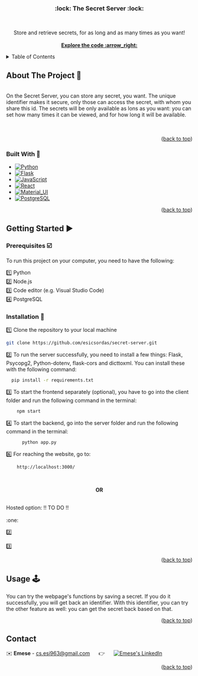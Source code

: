 <div id="readme-top"></div>

<br>
<br>

<h3 align="center"> 	:lock: The Secret Server 	:lock:</h3>
<br>
  <p align="center">
    Store and retrieve secrets, for as long and as many times as you want!
    <br>
    <br>
    <a href="https://github.com/esicsordas/secret-server"><strong>Explore the code :arrow_right:	</strong></a>
    </p>
</div>



<!-- TABLE OF CONTENTS -->
<details>
  <summary>Table of Contents</summary>
  <ol>
    <li>
      <a href="#about-the-project">About The Project</a>
      <ul>
        <li><a href="#built-with">Built With</a></li>
      </ul>
    </li>
    <li>
      <a href="#getting-started">Getting Started</a>
      <ul>
        <li><a href="#prerequisites">Prerequisites</a></li>
        <li><a href="#installation">Installation</a></li>
      </ul>
    </li>
    <li><a href="#usage">Usage</a></li>
    <li><a href="#contact">Contact</a></li>
  </ol>
</details>



<!-- ABOUT THE PROJECT -->
<div id="about-the-project"></div>

## About The Project :page_with_curl:	
<br />
On the Secret Server, you can store any secret, you want. The unique identifier makes it secure, only those can access the secret, with whom you share this id. The secrets will be only available as lons as you want: you can set how many times it can be viewed, and for how long it will be available. 
<br />
<br />

<br />
<p align="right">(<a href="#readme-top">back to top</a>)</p>

<div id="built-with"></div>

### Built With :wrench:

* [![Python][Python.img]][Python-url]
* [![Flask][Flask.img]][Flask-url]
* [![JavaScript][JavaScript.img]][JavaScript-url]
* [![React][React.img]][React-url]
* [![Material_UI][Material_UI.img]][Material_UI-url]
* [![PostgreSQL][PostgreSQL.img]][PostgreSQL-url]



<p align="right">(<a href="#readme-top">back to top</a>)</p>



<!-- GETTING STARTED -->
<div id="getting-started"></div>

## Getting Started :arrow_forward:	

<div id="prerequisites"></div>

### Prerequisites :ballot_box_with_check:	
To run this project on your computer, you need to have the following:

:one: Python <br>
:two: Node.js <br>
:three: Code editor (e.g. Visual Studio Code) <br>
:four: PostgreSQL <br>

<div id="installation"></div>

### Installation :floppy_disk:	

:one: Clone the repository to your local machine
   ```sh
   git clone https://github.com/esicsordas/secret-server.git
   ```
:two: To run the server successfully, you need to install a few things: Flask, Psycopg2, Python-dotenv, flask-cors and dicttoxml.
      You can install these with the following command:
  ```sh
    pip install -r requirements.txt
   ```

:three: To start the frontend separately (optional), you have to go into the client folder and run the following command in the terminal:
  ```sh
      npm start
   ```

:four: To start the backend, go into the server folder and run the following command in the terminal:
```sh
      python app.py
   ```

:six: For reaching the website, go to:
  ```sh
      http://localhost:3000/
  ```
<br>
<p align="center"> <b>OR</b> </p>
<br>
Hosted option: !! TO DO !!<br>
 <br>
:one: 

:two:  

:three: 
  

<p align="right">(<a href="#readme-top">back to top</a>)</p>



<!-- USAGE EXAMPLES -->
<div id="usage"></div>

## Usage :joystick:	

You can try the webpage's functions by saving a secret. If you do it successfully, you will get back an identifier. With this identifier, you can try the other feature as well: you can get the secret back based on that.

<p align="right">(<a href="#readme-top">back to top</a>)</p>


<!-- CONTACT -->
<div id="contact"></div>

## Contact

:envelope:	**Emese** - cs.esi963@gmail.com &nbsp;&nbsp;&nbsp;&nbsp; :point_right: &nbsp;&nbsp;&nbsp;&nbsp; [![Emese's LinkedIn][linkedin-shield]][LinkedIn - Emese]

 

<p align="right">(<a href="#readme-top">back to top</a>)</p>






<!-- MARKDOWN LINKS & IMAGES -->
<!-- https://www.markdownguide.org/basic-syntax/#reference-style-links -->

[linkedin-shield]: https://img.shields.io/badge/-LinkedIn-black.svg?style=for-the-badge&logo=linkedin&colorB=555
[linkedin-url]: https://linkedin.com/in/linkedin_username
[LinkedIn - Emese]: https://www.linkedin.com/in/emese-csordas-854553181/
[JavaScript.img]: 	https://img.shields.io/badge/JavaScript-323330?style=for-the-badge&logo=javascript&logoColor=F7DF1E
[JavaScript-url]: https://www.javascript.com/
[Flask.img]: https://img.shields.io/badge/Flask-000000?style=for-the-badge&logo=flask&logoColor=white
[Flask-url]: https://flask.palletsprojects.com/en/3.0.x/
[React.img]: https://img.shields.io/badge/React-20232A?style=for-the-badge&logo=react&logoColor=61DAFB
[React-url]: https://react.dev/
[PostgreSQL.img]: https://img.shields.io/badge/PostgreSQL-316192?style=for-the-badge&logo=postgresql&logoColor=white
[PostgreSQL-url]: https://www.postgresql.org/
[Python.img]: https://img.shields.io/badge/Python-FFD43B?style=for-the-badge&logo=python&logoColor=blue
[Python-url]: https://www.python.org/
[Material_UI.img]: https://img.shields.io/badge/Material%20UI-007FFF?style=for-the-badge&logo=mui&logoColor=white
[Material_UI-url]: https://mui.com/
